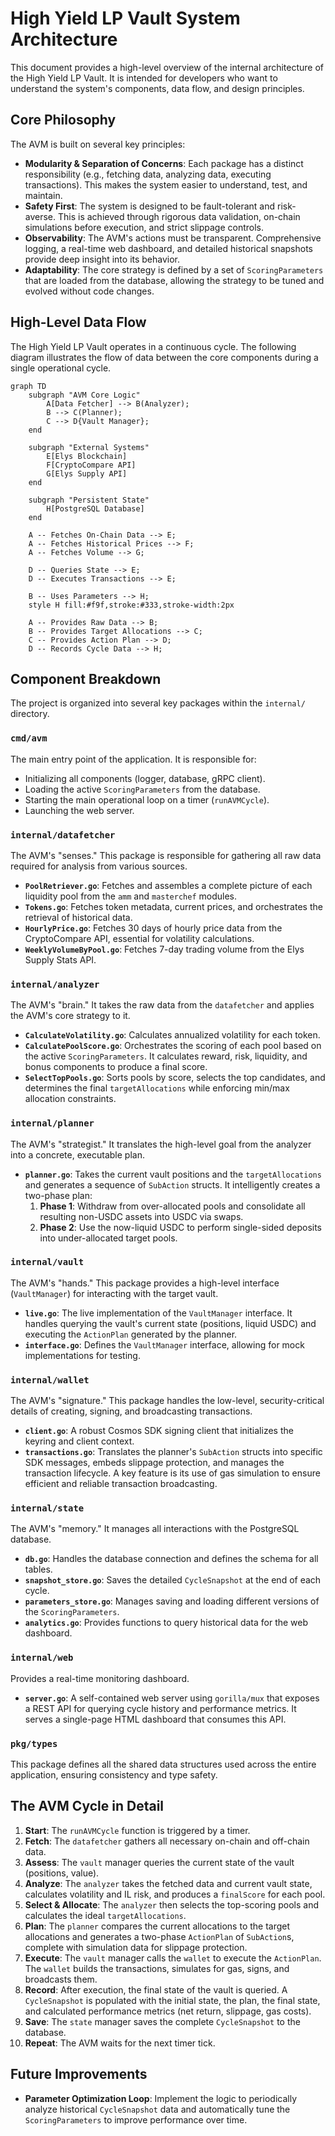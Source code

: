 # High Yield LP Vault System Architecture

This document provides a high-level overview of the internal architecture of the High Yield LP Vault. It is intended for developers who want to understand the system's components, data flow, and design principles.

## Core Philosophy

The AVM is built on several key principles:

*   **Modularity & Separation of Concerns**: Each package has a distinct responsibility (e.g., fetching data, analyzing data, executing transactions). This makes the system easier to understand, test, and maintain.
*   **Safety First**: The system is designed to be fault-tolerant and risk-averse. This is achieved through rigorous data validation, on-chain simulations before execution, and strict slippage controls.
*   **Observability**: The AVM's actions must be transparent. Comprehensive logging, a real-time web dashboard, and detailed historical snapshots provide deep insight into its behavior.
*   **Adaptability**: The core strategy is defined by a set of `ScoringParameters` that are loaded from the database, allowing the strategy to be tuned and evolved without code changes.

## High-Level Data Flow

The High Yield LP Vault operates in a continuous cycle. The following diagram illustrates the flow of data between the core components during a single operational cycle.

```mermaid
graph TD
    subgraph "AVM Core Logic"
        A[Data Fetcher] --> B(Analyzer);
        B --> C(Planner);
        C --> D{Vault Manager};
    end

    subgraph "External Systems"
        E[Elys Blockchain]
        F[CryptoCompare API]
        G[Elys Supply API]
    end

    subgraph "Persistent State"
        H[PostgreSQL Database]
    end

    A -- Fetches On-Chain Data --> E;
    A -- Fetches Historical Prices --> F;
    A -- Fetches Volume --> G;

    D -- Queries State --> E;
    D -- Executes Transactions --> E;

    B -- Uses Parameters --> H;
    style H fill:#f9f,stroke:#333,stroke-width:2px

    A -- Provides Raw Data --> B;
    B -- Provides Target Allocations --> C;
    C -- Provides Action Plan --> D;
    D -- Records Cycle Data --> H;

```

## Component Breakdown

The project is organized into several key packages within the `internal/` directory.

### `cmd/avm`
The main entry point of the application. It is responsible for:
- Initializing all components (logger, database, gRPC client).
- Loading the active `ScoringParameters` from the database.
- Starting the main operational loop on a timer (`runAVMCycle`).
- Launching the web server.

### `internal/datafetcher`
The AVM's "senses." This package is responsible for gathering all raw data required for analysis from various sources.
- **`PoolRetriever.go`**: Fetches and assembles a complete picture of each liquidity pool from the `amm` and `masterchef` modules.
- **`Tokens.go`**: Fetches token metadata, current prices, and orchestrates the retrieval of historical data.
- **`HourlyPrice.go`**: Fetches 30 days of hourly price data from the CryptoCompare API, essential for volatility calculations.
- **`WeeklyVolumeByPool.go`**: Fetches 7-day trading volume from the Elys Supply Stats API.

### `internal/analyzer`
The AVM's "brain." It takes the raw data from the `datafetcher` and applies the AVM's core strategy to it.
- **`CalculateVolatility.go`**: Calculates annualized volatility for each token.
- **`CalculatePoolScore.go`**: Orchestrates the scoring of each pool based on the active `ScoringParameters`. It calculates reward, risk, liquidity, and bonus components to produce a final score.
- **`SelectTopPools.go`**: Sorts pools by score, selects the top candidates, and determines the final `targetAllocations` while enforcing min/max allocation constraints.

### `internal/planner`
The AVM's "strategist." It translates the high-level goal from the analyzer into a concrete, executable plan.
- **`planner.go`**: Takes the current vault positions and the `targetAllocations` and generates a sequence of `SubAction` structs. It intelligently creates a two-phase plan:
    1.  **Phase 1**: Withdraw from over-allocated pools and consolidate all resulting non-USDC assets into USDC via swaps.
    2.  **Phase 2**: Use the now-liquid USDC to perform single-sided deposits into under-allocated target pools.

### `internal/vault`
The AVM's "hands." This package provides a high-level interface (`VaultManager`) for interacting with the target vault.
- **`live.go`**: The live implementation of the `VaultManager` interface. It handles querying the vault's current state (positions, liquid USDC) and executing the `ActionPlan` generated by the planner.
- **`interface.go`**: Defines the `VaultManager` interface, allowing for mock implementations for testing.

### `internal/wallet`
The AVM's "signature." This package handles the low-level, security-critical details of creating, signing, and broadcasting transactions.
- **`client.go`**: A robust Cosmos SDK signing client that initializes the keyring and client context.
- **`transactions.go`**: Translates the planner's `SubAction` structs into specific SDK messages, embeds slippage protection, and manages the transaction lifecycle. A key feature is its use of gas simulation to ensure efficient and reliable transaction broadcasting.

### `internal/state`
The AVM's "memory." It manages all interactions with the PostgreSQL database.
- **`db.go`**: Handles the database connection and defines the schema for all tables.
- **`snapshot_store.go`**: Saves the detailed `CycleSnapshot` at the end of each cycle.
- **`parameters_store.go`**: Manages saving and loading different versions of the `ScoringParameters`.
- **`analytics.go`**: Provides functions to query historical data for the web dashboard.

### `internal/web`
Provides a real-time monitoring dashboard.
- **`server.go`**: A self-contained web server using `gorilla/mux` that exposes a REST API for querying cycle history and performance metrics. It serves a single-page HTML dashboard that consumes this API.

### `pkg/types`
This package defines all the shared data structures used across the entire application, ensuring consistency and type safety.

## The AVM Cycle in Detail

1.  **Start**: The `runAVMCycle` function is triggered by a timer.
2.  **Fetch**: The `datafetcher` gathers all necessary on-chain and off-chain data.
3.  **Assess**: The `vault` manager queries the current state of the vault (positions, value).
4.  **Analyze**: The `analyzer` takes the fetched data and current vault state, calculates volatility and IL risk, and produces a `finalScore` for each pool.
5.  **Select & Allocate**: The `analyzer` then selects the top-scoring pools and calculates the ideal `targetAllocations`.
6.  **Plan**: The `planner` compares the current allocations to the target allocations and generates a two-phase `ActionPlan` of `SubAction`s, complete with simulation data for slippage protection.
7.  **Execute**: The `vault` manager calls the `wallet` to execute the `ActionPlan`. The `wallet` builds the transactions, simulates for gas, signs, and broadcasts them.
8.  **Record**: After execution, the final state of the vault is queried. A `CycleSnapshot` is populated with the initial state, the plan, the final state, and calculated performance metrics (net return, slippage, gas costs).
9.  **Save**: The `state` manager saves the complete `CycleSnapshot` to the database.
10. **Repeat**: The AVM waits for the next timer tick.

## Future Improvements

-   **Parameter Optimization Loop**: Implement the logic to periodically analyze historical `CycleSnapshot` data and automatically tune the `ScoringParameters` to improve performance over time.